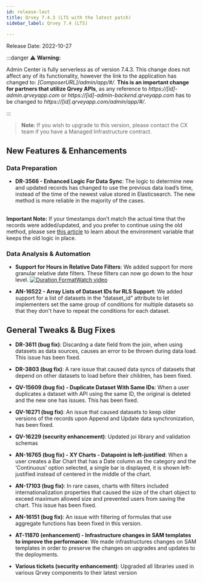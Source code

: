 ```yaml
---
id: release-last
title: Qrvey 7.4.3 (LTS with the latest patch)
sidebar_label: Qrvey 7.4 (LTS)
 
---
```

<div style={{textAlign: "justify"}}>

Release Date: 2022-10-27

:::danger :warning: **Warning:**

  Admin Center is fully serverless as of version 7.4.3. This change does not affect any of its functionality, however the link to the application has changed to:  *[ComposerURL]/admin/app/#/*. **This is an important change for partners that utilize Qrvey APIs**, as any reference to *https://[id]-admin.qrveyapp.com* or *https://[id]-admin-backend.qrveyapp.com* has to be changed to *https://[id].qrveyapp.com/admin/app/#/*. 

:::

 >**Note**: If you wish to upgrade to this version, please contact the CX team if you have a Managed Infrastructure contract. 
 
## New Features & Enhancements
 
### Data Preparation
 
* **DR-3566 - Enhanced Logic For Data Sync**: The logic to determine new and updated records has changed to use the previous data load’s time, instead of the time of the newest value stored in Elasticsearch. The new method is more reliable in the majority of the cases.
<br/><br/>

**Important Note:** If your timestamps don’t match the actual time that the records were added/updated, and you prefer to continue using the old method, please see [this article](../ui-docs/datasets/data-sync.md#deciding-the-sync-logic) to learn about the environment variable that keeps the old logic in place.
 
### Data Analysis & Automation

* **Support for Hours in Relative Date Filters**: We added support for more granular relative date filters. These filters can now go down to the hour level. <a href="/docs/video-training/release/version-7.6#filtering-with-relative-dates-using-time-values" target="_blank" className="tooltip"><img alt="Duration Format" src="https://s3.amazonaws.com/cdn.qrvey.com/documentation_assets/release-notes/video_icon.png#thumbnail-20" className="video-icon-png" /><span className="tooltiptext">Watch video</span></a>
 
* **AN-16522 - Array Lists of Dataset IDs for RLS Support**: We added support for a list of datasets in the “dataset_id” attribute to let implementers set the same group of conditions for multiple datasets so that they don't have to repeat the conditions for each dataset.
 
## General Tweaks & Bug Fixes
 
* **DR-3611 (bug fix)**: Discardng a date field from the join, when using datasets as data sources, causes an error to be thrown during data load. This issue has been fixed.

* **DR-3803 (bug fix)**: A rare issue that caused data syncs of datasets that depend on other datasets to load before their children, has been fixed.

* **QV-15609 (bug fix) - Duplicate Dataset With Same IDs**: When a user duplicates a dataset with API using the same ID, the original is deleted and the new one has issues. This has been fixed.
 
* **QV-16271 (bug fix)**: An issue that caused datasets to keep older versions of the records upon Append and Update data synchronization, has been fixed.

* **QV-16229 (security enhancement)**: Updated joi library and validation schemas

* **AN-16765 (bug fix) - XY Charts - Datapoint is left-justified**: When a user creates a Bar Chart that has a Date column as the category and the ‘Continuous’ option selected, a single bar is displayed, it is shown left-justified instead of centered in the middle of the chart.
 
* **AN-17103 (bug fix)**: In rare cases, charts with filters included internationalization properties that caused the size of the chart object to exceed maximum allowed size and prevented users from saving the chart. This issue has been fixed.

* **AN-16151 (bug fix)**: An issue with filtering of formulas that use aggregate functions has been fixed in this version. 

* **AT-11870 (enhancement) - Infrastructure changes in SAM templates to improve the performance**: We made infrastructures changes on SAM templates in order to preserve the changes on upgrades and updates to the deployments.

* **Various tickets (security enhancement)**: Upgraded all libraries used in various Qrvey components to their latest version

 
</div>

